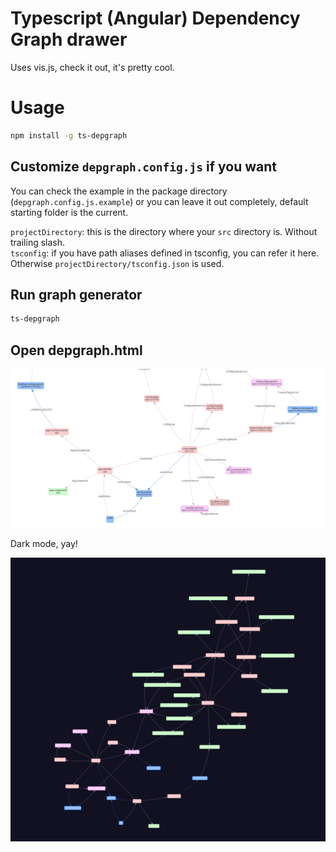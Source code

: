 # Typescript (Angular) Dependency Graph drawer

Uses vis.js, check it out, it's pretty cool.

# Usage

```sh
npm install -g ts-depgraph
```

## Customize ```depgraph.config.js``` if you want

You can check the example in the package directory (```depgraph.config.js.example```) or you can leave it out completely, default starting folder is the current.

```projectDirectory```: this is the directory where your ```src``` directory is. Without trailing slash.  
```tsconfig```: if you have path aliases defined in tsconfig, you can refer it here. Otherwise ```projectDirectory/tsconfig.json``` is used.  

## Run graph generator

```bash
ts-depgraph
```

## Open depgraph.html

![](https://github.com/deejayy/ts-depgraph/raw/master/screenshot/shot-01.png)

Dark mode, yay!

![](https://github.com/deejayy/ts-depgraph/raw/master/screenshot/shot-02.png)
